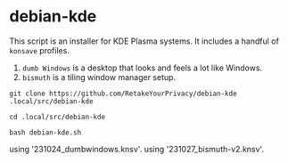 # debian-kde

This script is an installer for KDE Plasma systems. It includes a handful of `konsave` profiles.

1. `dumb Windows` is a desktop that looks and feels a lot like Windows.
2. `bismuth` is a tiling window manager setup.

```
git clone https://github.com/RetakeYourPrivacy/debian-kde .local/src/debian-kde

cd .local/src/debian-kde

bash debian-kde.sh
```

using '231024_dumbwindows.knsv'.
using '231027_bismuth-v2.knsv'.
